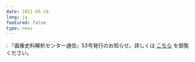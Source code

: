 ```yaml
---
date: 2011-05-19
lang: ja
featured: false
type: news
---
```

: 
『画像史料解析センター通信』53号発行のお知らせ。詳しくは <a href="http://www.hi.u-tokyo.ac.jp/gazo/centernewslist.htm">こちら</a> を御覧ください。<br/>

